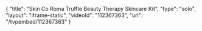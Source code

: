 {
    "title": "Skin   Co Roma Truffle Beauty Therapy Skincare Kit",
    "type": "solo",
    "layout": "iframe-static",
    "videoId": "112367363",
    "url": "\/tvpembed\/112367363"
}